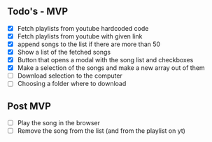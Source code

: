 ## Todo's - MVP 

- [x] Fetch playlists from youtube hardcoded code
- [x] Fetch playlists from youtube with given link 
- [x] append songs to the list if there are more than 50
- [x] Show a list of the fetched songs
- [x] Button that opens a modal with the song list and checkboxes
- [x] Make a selection of the songs and make a new array out of them
- [ ] Download selection to the computer
- [ ] Choosing a folder where to download

## Post MVP

- [ ] Play the song in the browser
- [ ] Remove the song from the list (and from the playlist on yt)